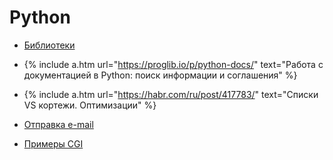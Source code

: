 # Python

- [Библиотеки](library)
  
- {% include a.htm url="https://proglib.io/p/python-docs/" text="Работа с документацией в Python: поиск информации и соглашения" %}
- {% include a.htm url="https://habr.com/ru/post/417783/" text="Списки VS кортежи. Оптимизации" %}
- [Отправка e-mail](email)
- [Примеры CGI](cgi-examples)
